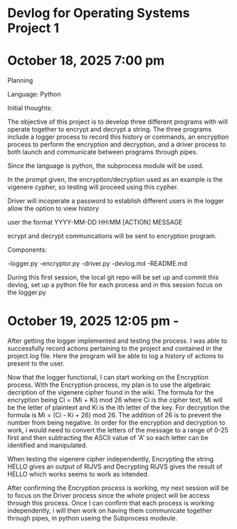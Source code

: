 # Devlog for Operating Systems Project 1

# October 18, 2025  7:00 pm 
Planning

Language: Python

Initial thoughts: 

The objective of this project is to develop three different programs with will operate together to encrypt and decrypt a string. The three programs include a logger process to record this history or commands, an encryption process to perform the encryption and decryption, and a driver process to both launch and communicate between programs through pipes.

Since the language is python, the subprocess module will be used.

In the prompt given, the encryption/decryption used as an example is the vigenere cypher, so testing will proceed using this cypher.

Driver will incoperate a password to establish different users in the logger allow the option to view history

user the format
YYYY-MM-DD HH:MM [ACTION] MESSAGE

ecrypt and decrypt communcations will be sent to encryption program.

Components:

-logger.py
-encryptor.py
-driver.py
-devlog.md
-README.md

During this first session, the local git repo will be set up and commit this devlog, set up a python file for each process and in this session focus on the logger.py


# October 19, 2025 12:05 pm - 

After getting the logger implemented and testing the process. I was able to successfully record actions pertaining to the project and contained in the project.log file. Here the program will be able to log a history of actions to present to the user. 

Now that the logger functional, I can start working on the Encryption process. With the Encryption process, my plan is to 
use the algebraic decription of the vigenere cipher found in the wiki. The formula for the encryption being Ci = (Mi + Ki) mod 26 where Ci is the cipher text, Mi will be the letter of plaintext and Ki is the ith letter of the key. For decryption the formula is Mi = (Ci - Ki + 26) mod 26. The addition of 26 is to prevent the number from being negative. In order for the encryption and decryption to work, i would need to convert the letters of the message to a range of 0-25 first and then subtracting the ASCII value of 'A' so each letter can be identified and manipulated.

When testing the vigenere cipher independently, Encrypting the string HELLO gives an output of RIJVS and Decrypting RIJVS gives the result of HELLO which works seems to work as intended.

After confirming the Encryption process is working, my next session will be to focus on the Driver process since the whole project will be access through this process. Once I can confirm that each process is working independently, i will then work on having them communicate together through pipes, in python useing the Subprocess modeule.


